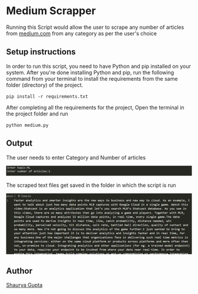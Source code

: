 # Medium Scrapper
Running this Script would allow the user to scrape any number of articles from [medium.com](https://medium.com/) from any category as per the user's choice

## Setup instructions
In order to run this script, you need to have Python and pip installed on your system. After you're done installing Python and pip, run the following command from your terminal to install the requirements from the same folder (directory) of the project.
```
pip install -r requirements.txt
```

After completing all the requirements for the project, Open the terminal in the project folder and run
```
python medium.py
```


## Output
The user needs to enter Category and Number of articles

![Askinf for input](image.png)

The scraped text files get saved in the folder in which the script is run

![Alt text](image-1.png)

## Author
[Shaurya Gupta](https://github.com/Shaurya10101)